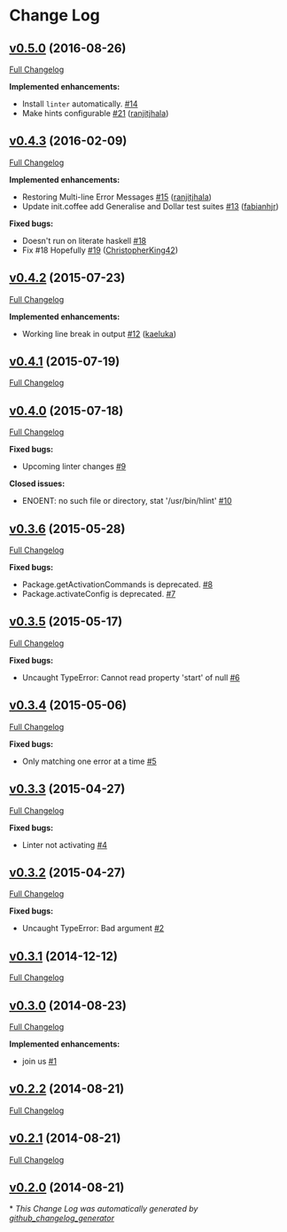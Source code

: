# Change Log

## [v0.5.0](https://github.com/AtomLinter/linter-hlint/tree/v0.5.0) (2016-08-26)
[Full Changelog](https://github.com/AtomLinter/linter-hlint/compare/v0.4.3...v0.5.0)

**Implemented enhancements:**

- Install `linter` automatically. [\#14](https://github.com/AtomLinter/linter-hlint/issues/14)
- Make hints configurable [\#21](https://github.com/AtomLinter/linter-hlint/pull/21) ([ranjitjhala](https://github.com/ranjitjhala))

## [v0.4.3](https://github.com/AtomLinter/linter-hlint/tree/v0.4.3) (2016-02-09)
[Full Changelog](https://github.com/AtomLinter/linter-hlint/compare/v0.4.2...v0.4.3)

**Implemented enhancements:**

- Restoring Multi-line Error Messages [\#15](https://github.com/AtomLinter/linter-hlint/pull/15) ([ranjitjhala](https://github.com/ranjitjhala))
- Update init.coffee add Generalise and Dollar test suites [\#13](https://github.com/AtomLinter/linter-hlint/pull/13) ([fabianhjr](https://github.com/fabianhjr))

**Fixed bugs:**

- Doesn't run on literate haskell [\#18](https://github.com/AtomLinter/linter-hlint/issues/18)
- Fix \#18 Hopefully [\#19](https://github.com/AtomLinter/linter-hlint/pull/19) ([ChristopherKing42](https://github.com/ChristopherKing42))

## [v0.4.2](https://github.com/AtomLinter/linter-hlint/tree/v0.4.2) (2015-07-23)
[Full Changelog](https://github.com/AtomLinter/linter-hlint/compare/v0.4.1...v0.4.2)

**Implemented enhancements:**

- Working line break in output [\#12](https://github.com/AtomLinter/linter-hlint/pull/12) ([kaeluka](https://github.com/kaeluka))

## [v0.4.1](https://github.com/AtomLinter/linter-hlint/tree/v0.4.1) (2015-07-19)
[Full Changelog](https://github.com/AtomLinter/linter-hlint/compare/v0.4.0...v0.4.1)

## [v0.4.0](https://github.com/AtomLinter/linter-hlint/tree/v0.4.0) (2015-07-18)
[Full Changelog](https://github.com/AtomLinter/linter-hlint/compare/v0.3.6...v0.4.0)

**Fixed bugs:**

- Upcoming linter changes [\#9](https://github.com/AtomLinter/linter-hlint/issues/9)

**Closed issues:**

- ENOENT: no such file or directory, stat '/usr/bin/hlint' [\#10](https://github.com/AtomLinter/linter-hlint/issues/10)

## [v0.3.6](https://github.com/AtomLinter/linter-hlint/tree/v0.3.6) (2015-05-28)
[Full Changelog](https://github.com/AtomLinter/linter-hlint/compare/v0.3.5...v0.3.6)

**Fixed bugs:**

- Package.getActivationCommands is deprecated. [\#8](https://github.com/AtomLinter/linter-hlint/issues/8)
- Package.activateConfig is deprecated. [\#7](https://github.com/AtomLinter/linter-hlint/issues/7)

## [v0.3.5](https://github.com/AtomLinter/linter-hlint/tree/v0.3.5) (2015-05-17)
[Full Changelog](https://github.com/AtomLinter/linter-hlint/compare/v0.3.4...v0.3.5)

**Fixed bugs:**

- Uncaught TypeError: Cannot read property 'start' of null [\#6](https://github.com/AtomLinter/linter-hlint/issues/6)

## [v0.3.4](https://github.com/AtomLinter/linter-hlint/tree/v0.3.4) (2015-05-06)
[Full Changelog](https://github.com/AtomLinter/linter-hlint/compare/v0.3.3...v0.3.4)

**Fixed bugs:**

- Only matching one error at a time [\#5](https://github.com/AtomLinter/linter-hlint/issues/5)

## [v0.3.3](https://github.com/AtomLinter/linter-hlint/tree/v0.3.3) (2015-04-27)
[Full Changelog](https://github.com/AtomLinter/linter-hlint/compare/v0.3.2...v0.3.3)

**Fixed bugs:**

- Linter not activating [\#4](https://github.com/AtomLinter/linter-hlint/issues/4)

## [v0.3.2](https://github.com/AtomLinter/linter-hlint/tree/v0.3.2) (2015-04-27)
[Full Changelog](https://github.com/AtomLinter/linter-hlint/compare/v0.3.1...v0.3.2)

**Fixed bugs:**

- Uncaught TypeError: Bad argument [\#2](https://github.com/AtomLinter/linter-hlint/issues/2)

## [v0.3.1](https://github.com/AtomLinter/linter-hlint/tree/v0.3.1) (2014-12-12)
[Full Changelog](https://github.com/AtomLinter/linter-hlint/compare/v0.3.0...v0.3.1)

## [v0.3.0](https://github.com/AtomLinter/linter-hlint/tree/v0.3.0) (2014-08-23)
[Full Changelog](https://github.com/AtomLinter/linter-hlint/compare/v0.2.2...v0.3.0)

**Implemented enhancements:**

- join us [\#1](https://github.com/AtomLinter/linter-hlint/issues/1)

## [v0.2.2](https://github.com/AtomLinter/linter-hlint/tree/v0.2.2) (2014-08-21)
[Full Changelog](https://github.com/AtomLinter/linter-hlint/compare/v0.2.1...v0.2.2)

## [v0.2.1](https://github.com/AtomLinter/linter-hlint/tree/v0.2.1) (2014-08-21)
[Full Changelog](https://github.com/AtomLinter/linter-hlint/compare/v0.2.0...v0.2.1)

## [v0.2.0](https://github.com/AtomLinter/linter-hlint/tree/v0.2.0) (2014-08-21)


\* *This Change Log was automatically generated by [github_changelog_generator](https://github.com/skywinder/Github-Changelog-Generator)*

